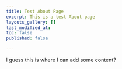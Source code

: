 ```yaml
---
title: Test About Page
excerpt: This is a test About page
layouts_gallery: []
last_modified_at: 
toc: false
published: false

---
```

I guess this is where I can add some content?